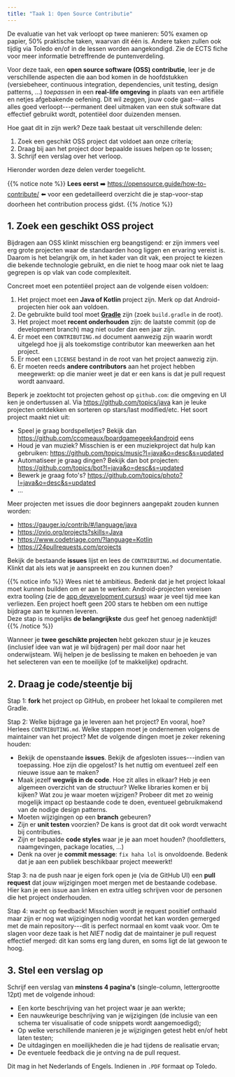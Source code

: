 ```yaml
---
title: "Taak 1: Open Source Contributie"
---
```


De evaluatie van het vak verloopt op twee manieren: 50% examen op papier, 50% praktische taken, waarvan dit één is. Andere taken zullen ook tijdig via Toledo en/of in de lessen worden aangekondigd. Zie de ECTS fiche voor meer informatie betreffrende de puntenverdeling. 

Voor deze taak, een **open source software (OSS) contributie**, leer je de verschillende aspecten die aan bod komen in de hoofdstukken (versiebeheer, continuous integration, dependencies, unit testing, design patterns, ...) _toepassen_ in een **real-life omgeving** in plaats van een artifiële en netjes afgebakende oefening. Dit wil zeggen, jouw code gaat---alles alles goed verloopt---permanent deel uitmaken van een stuk software dat effectief gebruikt wordt, potentiëel door duizenden mensen.

Hoe gaat dit in zijn werk? Deze taak bestaat uit verschillende delen:

1. Zoek een geschikt OSS project dat voldoet aan onze criteria;
2. Draag bij aan het project door bepaalde issues helpen op te lossen;
3. Schrijf een verslag over het verloop.

Hieronder worden deze delen verder toegelicht.

{{% notice note %}}
**Lees eerst** ➡️ https://opensource.guide/how-to-contribute/ ⬅️ voor een gedetailleerd overzicht die je stap-voor-stap doorheen het contribution process gidst.
{{% /notice %}}


## 1. Zoek een geschikt OSS project

Bijdragen aan OSS klinkt misschien erg beangstigend: er zijn immers veel erg grote projecten waar de standaarden hoog liggen en ervaring vereist is. Daarom is het belangrijk om, in het kader van dit vak, een project te kiezen die bekende technologie gebruikt, en die niet te hoog maar ook niet te laag gegrepen is op vlak van code complexiteit.

Concreet moet een potentiëel project aan de volgende eisen voldoen:

1. Het project moet een **Java of Kotlin** project zijn. Merk op dat Android-projecten hier ook aan voldoen.
1. De gebruikte build tool moet **[Gradle](/dependency-management/gradle)** zijn (zoek `build.gradle` in de root).
2. Het project moet **recent onderhouden** zijn: de laatste commit (op de development branch) mag niet ouder dan een jaar zijn.
3. Er moet een `CONTRIBUTING.md` document aanwezig zijn waarin wordt uitgelegd hoe jij als toekomstige contributor kan meewerken aan het project.
4. Er moet een `LICENSE` bestand in de root van het project aanwezig zijn.
4. Er moeten reeds **andere contributors** aan het project hebben meegewerkt: op die manier weet je dat er een kans is dat je pull request wordt aanvaard.

Beperk je zoektocht tot projecten gehost op `github.com`: die omgeving en UI ken je ondertussen al. Via https://github.com/topics/java kan je leuke projecten ontdekken en sorteren op stars/last modified/etc. Het soort project maakt niet uit:

- Speel je graag bordspelletjes? Bekijk dan https://github.com/ccomeaux/boardgamegeek4android eens
- Houd je van muziek? Misschien is er een muziekproject dat hulp kan gebruiken: https://github.com/topics/music?l=java&o=desc&s=updated
- Automatiseer je graag dingen? Bekijk dan bot projecten: https://github.com/topics/bot?l=java&o=desc&s=updated
- Bewerk je graag foto's? https://github.com/topics/photo?l=java&o=desc&s=updated
- ...

Meer projecten met issues die door beginners aangepakt zouden kunnen worden:

- https://gauger.io/contrib/#/language/java
- https://ovio.org/projects?skills=Java
- https://www.codetriage.com/?language=Kotlin
- https://24pullrequests.com/projects

Bekijk de bestaande **issues** lijst en lees de `CONTRIBUTING.md` documentatie. Klinkt dat als iets wat je aanspreekt en zou kunnen doen?

{{% notice info %}}
Wees niet té ambitieus. Bedenk dat je het project lokaal moet kunnen builden om er aan te werken: Android-projecten vereisen extra tooling (zie de [app devevelopment cursus](https://kuleuven-diepenbeek.github.io/appdev-course/)) waar je veel tijd mee kan verliezen. Een project hoeft geen 200 stars te hebben om een nuttige bijdrage aan te kunnen leveren.<br/>Deze stap is mogelijks **de belangrijkste** dus geef het genoeg nadenktijd!
{{% /notice %}}

Wanneer je **twee geschikte projecten** hebt gekozen stuur je je keuzes (inclusief idee van wat je wil bijdragen) per mail door naar het onderwijsteam. Wij helpen je de beslissing te maken en behoeden je van het selecteren van een te moeilijke (of te makkelijke) opdracht.

## 2. Draag je code/steentje bij


Stap 1: **fork** het project op GitHub, en probeer het lokaal te compileren met Gradle.

Stap 2: Welke bijdrage ga je leveren aan het project? En vooral, hoe? Herlees `CONTRIBUTING.md`. Welke stappen moet je ondernemen volgens de maintainer van het project? Met de volgende dingen moet je zeker rekening houden:

- Bekijk de openstaande **issues**. Bekijk de afgesloten issues---indien van toepassing. Hoe zijn die opgelost? Is het nuttig om eventueel zelf een nieuwe issue aan te maken?
- Maak jezelf **wegwijs in de code**. Hoe zit alles in elkaar? Heb je een algemeen overzicht van de structuur? Welke libraries komen er bij kijken? Wat zou je waar moeten wijzigen? Probeer dit met zo weinig mogelijk impact op bestaande code te doen, eventueel gebruikmakend van de nodige design patterns.
- Moeten wijzigingen op een **branch** gebeuren?
- Zijn er **unit testen** voorzien? De kans is groot dat dit ook wordt verwacht bij contributies. 
- Zijn er bepaalde **code styles** waar je je aan moet houden? (hoofdletters, naamgevingen, package locaties, ...)
- Denk na over je **commit message**: `fix haha lol` is onvoldoende. Bedenk dat je aan een publiek beschikbaar project meewerkt!

Stap 3: na de push naar je eigen fork open je (via de GitHub UI) een **pull request** dat jouw wijzigingen moet mergen met de bestaande codebase. Hier kan je een issue aan linken en extra uitleg schrijven voor de personen die het project onderhouden. 

Stap 4: wacht op feedback! Misschien wordt je request positief onthaald maar zijn er nog wat wijzigingen nodig voordat het kan worden gemerged met de main repository---dit is perfect normaal en komt vaak voor. Om te slagen voor deze taak is het _NIET_ nodig dat de maintainer je pull request effectief merged: dit kan soms erg lang duren, en soms ligt de lat gewoon te hoog. 

## 3. Stel een verslag op

Schrijf een verslag van **minstens 4 pagina's** (single-column, lettergrootte 12pt) met de volgende inhoud:

- Een korte beschrijving van het project waar je aan werkte;
- Een nauwkeurige beschrijving van je wijzigingen (de inclusie van een schema ter visualisatie of code snippets wordt aangemoedigd);
- Op welke verschillende manieren je je wijzigingen getest hebt en/of hebt laten testen;
- De uitdagingen en moeilijkheden die je had tijdens de realisatie ervan;
- De eventuele feedback die je ontving na de pull request.

Dit mag in het Nederlands of Engels. Indienen in `.PDF` formaat op Toledo.

